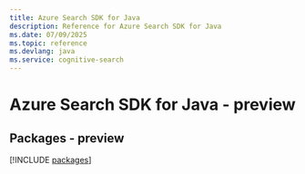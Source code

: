 ```yaml
---
title: Azure Search SDK for Java
description: Reference for Azure Search SDK for Java
ms.date: 07/09/2025
ms.topic: reference
ms.devlang: java
ms.service: cognitive-search
---
```

# Azure Search SDK for Java - preview
## Packages - preview
[!INCLUDE [packages](search-index.md)]
